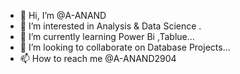 - 👋 Hi, I’m @A-ANAND
- 👀 I’m interested in Analysis & Data Science .
- 🌱 I’m currently learning Power Bi ,Tablue...
- 💞️ I’m looking to collaborate on Database Projects...
- 📫 How to reach me @A-ANAND2904

<!---
A-ANAND2904/A-ANAND2904 is a ✨ special ✨ repository because its `README.md` (this file) appears on your GitHub profile.
You can click the Preview link to take a look at your changes.
--->
